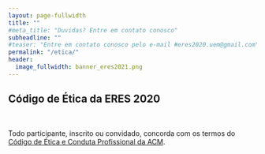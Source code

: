 ```yaml
---
layout: page-fullwidth
title: ""
#meta_title: "Duvidas? Entre em contato conosco"
subheadline: ""
#teaser: "Entre em contato conosco pelo e-mail #eres2020.uem@gmail.com"
permalink: "/etica/"
header:
  image_fullwidth: banner_eres2021.png
---
```


<h2>Código de Ética da ERES 2020</h2>

<br>

Todo participante, inscrito ou convidado, concorda com os termos do <a href="https://www.acm.org/code-of-ethics" target="_blank">Código de Ética e Conduta Profissional da ACM</a>.

<div class="row t30">	
	<img src="{{ site.urlimg }}promocao_apoio_logos.png" alt="" align="center">
</div><!-- /.row -->
